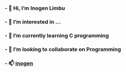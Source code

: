 ### - 👋 Hi, I’m Inogen Limbu
### - 👀 I’m interested in ...
### - 🌱 I’m currently learning C programming
### - 💞️ I’m looking to collaborate on Programming
### - 📫 [inogen](https://www.github.com/inogenlimbu)
